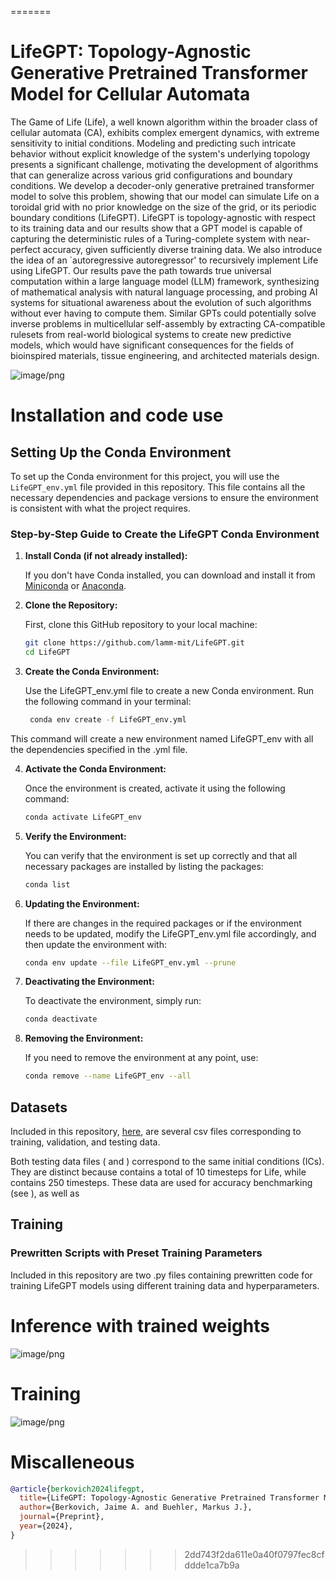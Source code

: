 =======
# LifeGPT: Topology-Agnostic Generative Pretrained Transformer Model for Cellular Automata

The Game of Life (Life), a well known algorithm within the broader class of cellular automata (CA), exhibits complex emergent dynamics, with extreme sensitivity to initial conditions. Modeling and predicting such intricate behavior without explicit knowledge of the system's underlying topology presents a significant challenge, motivating the development of algorithms that can generalize across various grid configurations and boundary conditions. We develop a decoder-only generative pretrained transformer model to solve this problem, showing that our model can simulate Life on a toroidal grid with no prior knowledge on the size of the grid, or its periodic boundary conditions (LifeGPT). LifeGPT is topology-agnostic with respect to its training data and our results show that a GPT model is capable of capturing the deterministic rules of a Turing-complete system with near-perfect accuracy, given sufficiently diverse training data. We also introduce the idea of an `autoregressive autoregressor' to recursively implement Life using LifeGPT. Our results pave the path towards true universal computation within a large language model (LLM) framework, synthesizing of mathematical analysis with natural language processing, and probing AI systems for situational awareness about the evolution of such algorithms without ever having to compute them. Similar GPTs could potentially solve inverse problems in multicellular self-assembly by extracting CA-compatible rulesets from real-world biological systems to create new predictive models, which would have significant consequences for the fields of bioinspired materials, tissue engineering, and architected materials design.

![image/png](https://cdn-uploads.huggingface.co/production/uploads/623ce1c6b66fedf374859fe7/SbfQH-6_ZUHMgmr60BVw-.png)

# Installation and code use


## Setting Up the Conda Environment

To set up the Conda environment for this project, you will use the `LifeGPT_env.yml` file provided in this repository. This file contains all the necessary dependencies and package versions to ensure the environment is consistent with what the project requires.

### Step-by-Step Guide to Create the LifeGPT Conda Environment

1. **Install Conda (if not already installed):**
   
   If you don't have Conda installed, you can download and install it from [Miniconda](https://docs.conda.io/en/latest/miniconda.html) or [Anaconda](https://www.anaconda.com/products/distribution).

2. **Clone the Repository:**

   First, clone this GitHub repository to your local machine:

   ```bash
   git clone https://github.com/lamm-mit/LifeGPT.git
   cd LifeGPT
   ```

3. **Create the Conda Environment:**

    Use the LifeGPT_env.yml file to create a new Conda environment. Run the following command in your terminal:

   ```bash
    conda env create -f LifeGPT_env.yml
    ```

This command will create a new environment named LifeGPT_env with all the dependencies specified in the .yml file.

4. **Activate the Conda Environment:**

    Once the environment is created, activate it using the following command:

    ```bash
    conda activate LifeGPT_env
    ```
5. **Verify the Environment:**

    You can verify that the environment is set up correctly and that all necessary packages are installed by listing the packages:

    ```bash
    conda list
    ```

6. **Updating the Environment:**

    If there are changes in the required packages or if the environment needs to be updated, modify the LifeGPT_env.yml file accordingly, and then update the environment with:

    ```bash
    conda env update --file LifeGPT_env.yml --prune
    ```

7. **Deactivating the Environment:**

    To deactivate the environment, simply run:

    ```bash
    conda deactivate
    ```

8. **Removing the Environment:**

    If you need to remove the environment at any point, use:
    
    ```bash
    conda remove --name LifeGPT_env --all
    ```

## Datasets
Included in this repository, [here](https://github.com/lamm-mit/LifeGPT/tree/main/LifeGPT), are several csv files corresponding to training, validation, and testing data.

Both testing data files ([]() and []()) correspond to the same initial conditions (ICs). They are distinct because []() contains a total of 10 timesteps for Life, while []() contains 250 timesteps. These data are used for accuracy benchmarking (see []()), as well as 


## Training
### Prewritten Scripts with Preset Training Parameters
Included in this repository are two .py files containing prewritten code for training LifeGPT models using different training data and hyperparameters.

# Inference with trained weights

![image/png](https://cdn-uploads.huggingface.co/production/uploads/623ce1c6b66fedf374859fe7/AMKWGJXj4psBwaJ5ZCzs7.png)

# Training
![image/png](https://cdn-uploads.huggingface.co/production/uploads/623ce1c6b66fedf374859fe7/k6JawabkK4vTWlHkCda8E.png)

# Miscalleneous 

```bibtex
@article{berkovich2024lifegpt,
  title={LifeGPT: Topology-Agnostic Generative Pretrained Transformer Model for Cellular Automata},
  author={Berkovich, Jaime A. and Buehler, Markus J.},
  journal={Preprint},
  year={2024},
}
```
>>>>>>> 2dd743f2da611e0a40f0797fec8cfddde1ca7b9a
